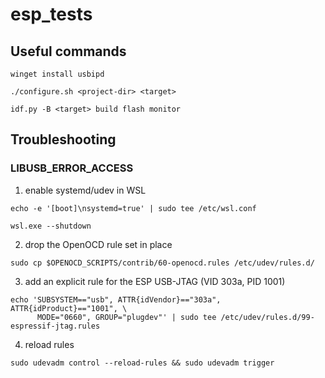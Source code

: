 # esp_tests

## Useful commands

```
winget install usbipd
```

```
./configure.sh <project-dir> <target>
```

```
idf.py -B <target> build flash monitor
```

## Troubleshooting

### LIBUSB_ERROR_ACCESS

1. enable systemd/udev in WSL

```
echo -e '[boot]\nsystemd=true' | sudo tee /etc/wsl.conf
```

```
wsl.exe --shutdown
```

2. drop the OpenOCD rule set in place

```
sudo cp $OPENOCD_SCRIPTS/contrib/60-openocd.rules /etc/udev/rules.d/
```

3. add an explicit rule for the ESP USB-JTAG (VID 303a, PID 1001)

```
echo 'SUBSYSTEM=="usb", ATTR{idVendor}=="303a", ATTR{idProduct}=="1001", \
      MODE="0660", GROUP="plugdev"' | sudo tee /etc/udev/rules.d/99-espressif-jtag.rules
```

4. reload rules

```
sudo udevadm control --reload-rules && sudo udevadm trigger
```
